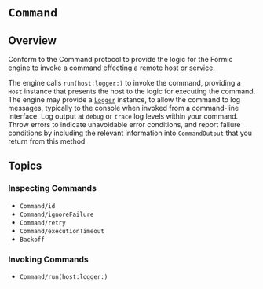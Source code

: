 # ``Command``

## Overview

Conform to the Command protocol to provide the logic for the Formic engine to invoke a command effecting a remote host or service.

The engine calls ``run(host:logger:)`` to invoke the command, providing a `Host` instance that presents the host to the logic for executing the command.
The engine may provide a [`Logger`](https://swiftpackageindex.com/apple/swift-log/documentation/logging/logger) instance, to allow the command to log messages, typically to the console when invoked from a command-line interface.
Log output at `debug` or `trace` log levels within your command. 
Throw errors to indicate unavoidable error conditions, and report failure conditions by including the relevant information into ``CommandOutput`` that you return from this method.  


## Topics

### Inspecting Commands

- ``Command/id``
- ``Command/ignoreFailure``
- ``Command/retry``
- ``Command/executionTimeout``
- ``Backoff``

### Invoking Commands

- ``Command/run(host:logger:)``

